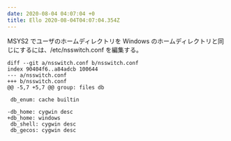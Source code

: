 ```yaml
---
date: 2020-08-04 04:07:04 +0
title: Ello 2020-08-04T04:07:04.354Z
---
```

MSYS2 でユーザのホームディレクトリを Windows のホームディレクトリと同じにするには、/etc/nsswitch.conf を編集する。

```
diff --git a/nsswitch.conf b/nsswitch.conf
index 90404f6..a84adcb 100644
--- a/nsswitch.conf
+++ b/nsswitch.conf
@@ -5,7 +5,7 @@ group: files db

 db_enum: cache builtin

-db_home: cygwin desc
+db_home: windows
 db_shell: cygwin desc
 db_gecos: cygwin desc
```

